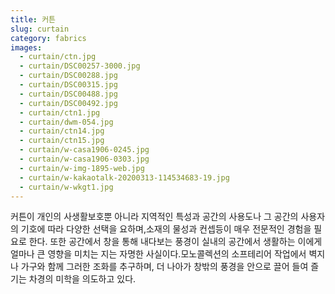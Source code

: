 ```yaml
---
title: 커튼
slug: curtain
category: fabrics
images:
  - curtain/ctn.jpg
  - curtain/DSC00257-3000.jpg
  - curtain/DSC00288.jpg
  - curtain/DSC00315.jpg
  - curtain/DSC00488.jpg
  - curtain/DSC00492.jpg
  - curtain/ctn1.jpg
  - curtain/dwm-054.jpg
  - curtain/ctn14.jpg
  - curtain/ctn15.jpg
  - curtain/w-casa1906-0245.jpg
  - curtain/w-casa1906-0303.jpg
  - curtain/w-img-1895-web.jpg
  - curtain/w-kakaotalk-20200313-114534683-19.jpg
  - curtain/w-wkgt1.jpg
---
```


커튼이 개인의 사생활보호뿐 아니라 지역적인 특성과 공간의 사용도나 그 공간의 사용자의 기호에 따라 다양한 선택을 요하며,소재의 물성과 컨셉등이 매우 전문적인 경험을 필요로 한다. 또한 공간에서 창을 통해 내다보는 풍경이 실내의 공간에서 생활하는 이에게 얼마나 큰 영향을 미치는 지는 자명한 사실이다.모노콜렉션의 소프테리어 작업에서 벽지나 가구와 함께 그러한 조화를 추구하며, 더 나아가 창밖의 풍경을 안으로  끌어 들여 즐기는 차경의 미학을 의도하고 있다.
